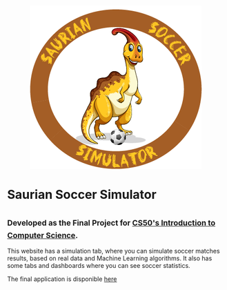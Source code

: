 <p align="center">
  <img src="/static/sss.png" >
</p>

# Saurian Soccer Simulator
<sub>Developed as the Final Project for [CS50's Introduction to Computer Science](https://learning.edx.org/course/course-v1:HarvardX+CS50+X/home).</sub>
--
 This website has a simulation tab, where you can simulate soccer matches results, based on real data and Machine Learning algorithms. It also has some tabs and dashboards where you can see soccer statistics.

The final application is disponible [here](http://saurian-soccer-simulator.herokuapp.com/)
